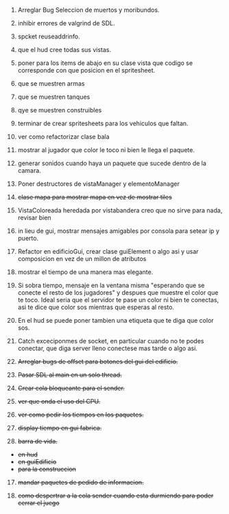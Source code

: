 1. Arreglar Bug Seleccion de muertos y moribundos.

6. inhibir errores de valgrind de SDL.

7. spcket reuseaddrinfo.

8. que el hud cree todas sus vistas.

11. poner para los items de abajo en su clase vista que codigo se corresponde con que posicion en el spritesheet.
 
12. que se muestren armas

13. que se muestren tanques

14. qye se muestren construibles

15. terminar de crear spritesheets para los vehiculos que faltan.

16. ver como refactorizar clase bala

18. mostrar al jugador que color le toco ni bien le llega el paquete.

19. generar sonidos cuando haya un paquete que sucede dentro de la camara.

21. Poner destructores de vistaManager y elementoManager

22. ~~clase mapa para mostrar mapa en vez de mostrar tiles~~

23. VistaColoreada heredada por vistabandera creo que no sirve para nada, revisar bien

24. in lieu de gui, mostrar mensajes amigables por consola para setear ip y puerto.

25. Refactor en edificioGui, crear clase guiElement o algo asi y usar composicion en vez de un millon de atributos

26. mostrar el tiempo de una manera mas elegante.

27. Si sobra tiempo, mensaje en la ventana misma "esperando que se conecte el resto de los jugadores" y despues que muestre el color que te toco. Ideal seria que el servidor te pase un color ni bien te conectas, asi te dice que color sos mientras que esperas al resto.

28. En el hud se puede poner tambien una etiqueta que te diga que color sos.

29. Catch exceciponmes de socket, en particular cuando no te podes conectar, que diga server lleno conectese mas tarde o algo asi.




2. ~~Arreglar bugs de offset para botones del gui del edificio.~~

3. ~~Pasar SDL al main en un solo thread.~~

4. ~~Crear cola bloqueante para el sender.~~

5. ~~ver que onda el uso del CPU.~~
9. ~~ver como pedir los tiempos en los paquetes.~~

10. ~~display tiempo en gui fabrica.~~

11. ~~barra de vida.~~

* ~~en hud~~
* ~~en guiEdificio~~
* ~~para la construccion~~

17. ~~mandar paquetes de pedido de informacion.~~

20. ~~como despertrar a la cola sender cuando esta durmiendo para poder cerrar el juego~~ 
